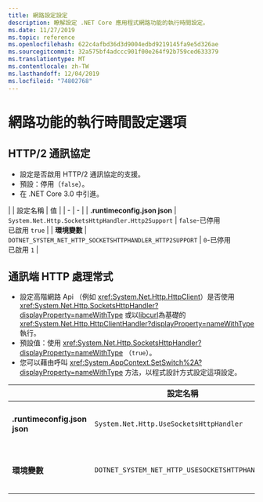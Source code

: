 ```yaml
---
title: 網路設定設定
description: 瞭解設定 .NET Core 應用程式網路功能的執行時間設定。
ms.date: 11/27/2019
ms.topic: reference
ms.openlocfilehash: 622c4afbd36d3d9004edbd9219145fa9e5d326ae
ms.sourcegitcommit: 32a575bf4adccc901f00e264f92b759ced633379
ms.translationtype: MT
ms.contentlocale: zh-TW
ms.lasthandoff: 12/04/2019
ms.locfileid: "74802768"
---
```

# <a name="run-time-configuration-options-for-networking"></a>網路功能的執行時間設定選項

## <a name="http2-protocol"></a>HTTP/2 通訊協定

- 設定是否啟用 HTTP/2 通訊協定的支援。
- 預設：停用（`false`）。
- 在 .NET Core 3.0 中引進。

| | 設定名稱 | 值 |
| - | - |
| **.runtimeconfig.json json** | `System.Net.Http.SocketsHttpHandler.Http2Support` | `false`-已停用<br/>已啟用 `true` |
| **環境變數** | `DOTNET_SYSTEM_NET_HTTP_SOCKETSHTTPHANDLER_HTTP2SUPPORT` | `0`-已停用<br/>已啟用 `1` |

## <a name="sockets-http-handler"></a>通訊端 HTTP 處理常式

- 設定高階網路 Api （例如 <xref:System.Net.Http.HttpClient>）是否使用 <xref:System.Net.Http.SocketsHttpHandler?displayProperty=nameWithType> 或以[libcurl](https://curl.haxx.se/libcurl/)為基礎的 <xref:System.Net.Http.HttpClientHandler?displayProperty=nameWithType> 執行。
- 預設值：使用 <xref:System.Net.Http.SocketsHttpHandler?displayProperty=nameWithType> （`true`）。
- 您可以藉由呼叫 <xref:System.AppContext.SetSwitch%2A?displayProperty=nameWithType> 方法，以程式設計方式設定這項設定。

| | 設定名稱 | 值 |
| - | - | - |
| **.runtimeconfig.json json** | `System.Net.Http.UseSocketsHttpHandler` | `true`-允許使用 <xref:System.Net.Http.SocketsHttpHandler><br/>`false`-允許使用 <xref:System.Net.Http.HttpClientHandler> |
| **環境變數** | `DOTNET_SYSTEM_NET_HTTP_USESOCKETSHTTPHANDLER` | `1`-允許使用 <xref:System.Net.Http.SocketsHttpHandler><br/>`0`-允許使用 <xref:System.Net.Http.HttpClientHandler> |
